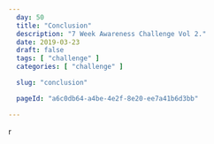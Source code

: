 ```yaml
---
  day: 50
  title: "Conclusion"
  description: "7 Week Awareness Challenge Vol 2."
  date: 2019-03-23
  draft: false
  tags: [ "challenge" ]
  categories: [ "challenge" ]

  slug: "conclusion"

  pageId: "a6c0db64-a4be-4e2f-8e20-ee7a41b6d3bb"

---
```


r